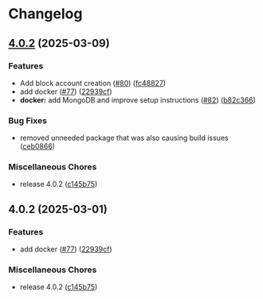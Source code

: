 # Changelog

## [4.0.2](https://github.com/sec-js/myDrive/compare/v4.0.2...v4.0.2) (2025-03-09)


### Features

* Add block account creation ([#80](https://github.com/sec-js/myDrive/issues/80)) ([fc48827](https://github.com/sec-js/myDrive/commit/fc48827338c3eb5632249e34dcc1f5b8d1c61031))
* add docker ([#77](https://github.com/sec-js/myDrive/issues/77)) ([22939cf](https://github.com/sec-js/myDrive/commit/22939cf21dc2df8281c588206098f4aaf5472b19))
* **docker:** add MongoDB and improve setup instructions ([#82](https://github.com/sec-js/myDrive/issues/82)) ([b82c366](https://github.com/sec-js/myDrive/commit/b82c3665a1fb72964237b154facb29b0ea891768))


### Bug Fixes

* removed unneeded package that was also causing build issues ([ceb0866](https://github.com/sec-js/myDrive/commit/ceb08661740de7690df525d9f1ee55d767032eeb))


### Miscellaneous Chores

* release 4.0.2 ([c145b75](https://github.com/sec-js/myDrive/commit/c145b7526b185b57214a946858fcff41ccd67d9e))

## 4.0.2 (2025-03-01)


### Features

* add docker ([#77](https://github.com/subnub/myDrive/issues/77)) ([22939cf](https://github.com/subnub/myDrive/commit/22939cf21dc2df8281c588206098f4aaf5472b19))


### Miscellaneous Chores

* release 4.0.2 ([c145b75](https://github.com/subnub/myDrive/commit/c145b7526b185b57214a946858fcff41ccd67d9e))
